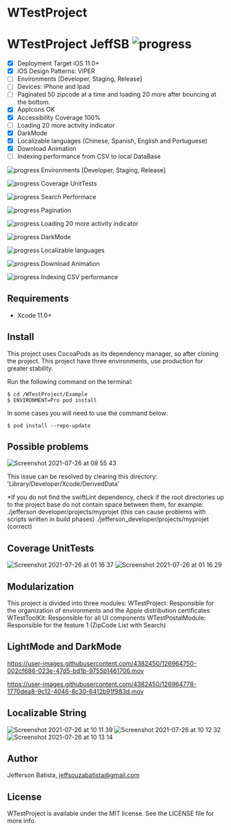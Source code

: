 # WTestProject

# WTestProject JeffSB ![progress](https://progress-bar.dev/74/?title=completed "progress") 

  * [x] Deployment Target iOS 11.0+
  * [x] iOS Design Patterns: VIPER
  * [ ] Environments [Developer, Staging, Release]
  * [ ] Devices: iPhone and Ipad
  * [ ] Paginated 50 zipcode at a time and loading 20 more after bouncing at the bottom.
  * [x] AppIcons OK
  * [x] Accessibility Coverage 100%
  * [ ] Loading 20 more activity indicator
  * [x] DarkMode
  * [x] Localizable languages (Chinese, Spanish, English and Portuguese)
  * [x] Download Animation
  * [ ] Indexing performance from CSV to local DataBase
  
  ![progress](https://progress-bar.dev/45 "progress") Environments [Developer, Staging, Release]
  
  ![progress](https://progress-bar.dev/16 "progress") Coverage UnitTests
  
  ![progress](https://progress-bar.dev/68 "progress") Search Performace
  
  ![progress](https://progress-bar.dev/20 "progress") Pagination
  
  ![progress](https://progress-bar.dev/5 "progress") Loading 20 more activity indicator
  
  ![progress](https://progress-bar.dev/92 "progress") DarkMode
  
  ![progress](https://progress-bar.dev/99 "progress") Localizable languages
  
  ![progress](https://progress-bar.dev/99 "progress") Download Animation
  
  ![progress](https://progress-bar.dev/74 "progress") Indexing CSV performance
  
## Requirements
- Xcode 11.0+

## Install
This project uses CocoaPods as its dependency manager, so after cloning the project.
This project have three environments, use production for greater stability.

Run the following command on the terminal:
```
$ cd /WTestProject/Example
$ ENVIRONMENT=Pro pod install
```

In some cases you will need to use the command below:
```
$ pod install --repo-update
```
## Possible problems
![Screenshot 2021-07-26 at 08 55 43](https://user-images.githubusercontent.com/4382450/126962001-b3869cde-3283-43bb-8d24-93659522971c.png)

This issue can be resolved by clearing this directory: 'Library/Developer/Xcode/DerivedData'

*If you do not find the swiftLint dependency, check if the root directories up to the project base do not contain space between them, for example:
./jefferson developer/projects/myprojet (this can cause problems with scripts written in build phases) 
./jefferson_developer/projects/myprojet (correct)

## Coverage UnitTests
![Screenshot 2021-07-26 at 01 16 37](https://user-images.githubusercontent.com/4382450/126962615-612e92b6-f4b4-4eb6-a3ec-76f664b4d8bd.png)
![Screenshot 2021-07-26 at 01 16 29](https://user-images.githubusercontent.com/4382450/126962628-5c5bea1f-465f-4258-8e02-68fad57f672e.png)

## Modularization
This project is divided into three modules:
WTestProject: Responsible for the organization of environments and the Apple distribution certificates
WTestToolKit: Responsible for all UI components
WTestPostalModule: Responsible for the feature 1 (ZipCode List with Search)

## LightMode and DarkMode

https://user-images.githubusercontent.com/4382450/126964750-002cf686-023e-47d5-bd1b-9755b1461706.mov



https://user-images.githubusercontent.com/4382450/126964778-1770dea8-9c12-4046-8c30-6412b91f983d.mov


## Localizable String
![Screenshot 2021-07-26 at 10 11 39](https://user-images.githubusercontent.com/4382450/126965602-46584797-c0c4-4425-baa4-df375e03058e.png)
![Screenshot 2021-07-26 at 10 12 32](https://user-images.githubusercontent.com/4382450/126965619-5b542e9a-ea51-475b-af6a-3ae742e06824.png)
![Screenshot 2021-07-26 at 10 13 14](https://user-images.githubusercontent.com/4382450/126965628-659ef501-b067-4ad7-b2ed-36536ac7ca7e.png)


## Author

Jefferson Batista, jeffsouzabatista@gmail.com

## License

WTestProject is available under the MIT license. See the LICENSE file for more info.
